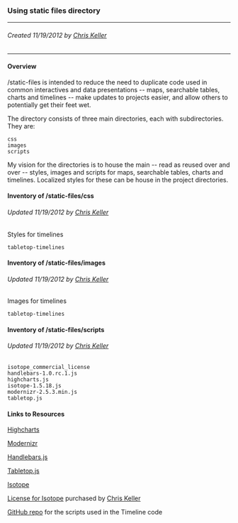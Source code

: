 ### Using static files directory

----
###### Created 11/19/2012 by [Chris Keller](ckeller@scpr.org)
----

#### Overview

/static-files is intended to reduce the need to duplicate code used in common interactives and data presentations -- maps, searchable tables, charts and timelines -- make updates to projects easier, and allow others to potentially get their feet wet.

The directory consists of three main directories, each with subdirectories. They are:

	css
	images
	scripts 

My vision for the directories is to house the main -- read as reused over and over -- styles, images and scripts for maps, searchable tables, charts and timelines. Localized styles for these can be house in the project directories.

#### Inventory of /static-files/css

###### Updated 11/19/2012 by [Chris Keller](ckeller@scpr.org)

Styles for timelines

	tabletop-timelines

#### Inventory of /static-files/images

###### Updated 11/19/2012 by [Chris Keller](ckeller@scpr.org)

Images for timelines

	tabletop-timelines

#### Inventory of /static-files/scripts

###### Updated 11/19/2012 by [Chris Keller](ckeller@scpr.org)

	isotope_commercial_license
	handlebars-1.0.rc.1.js
	highcharts.js
	isotope-1.5.18.js
	modernizr-2.5.3.min.js
	tabletop.js
   
#### Links to Resources

[Highcharts](http://www.highcharts.com/)

[Modernizr](http://modernizr.com/)

[Handlebars.js](http://handlebarsjs.com/)

[Tabletop.js](https://github.com/jsoma/tabletop)

[Isotope](http://isotope.metafizzy.co/)

[License for Isotope](http://projects.scpr.org/static/static-files/scripts/isotope_commercial_license/isotope-commercial-license.txt) purchased by [Chris Keller](ckeller@scpr.org)

[GitHub repo](https://github.com/balancemedia/Timeline) for the scripts used in the Timeline code